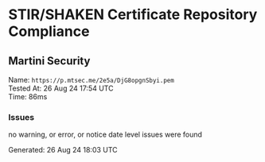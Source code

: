 # STIR/SHAKEN Certificate Repository Compliance

## Martini Security

Name: `https://p.mtsec.me/2e5a/DjG8opgnSbyi.pem`\
Tested At: 26 Aug 24 17:54 UTC\
Time: 86ms

### Issues

no warning, or error, or notice date level issues were found

Generated: 26 Aug 24 18:03 UTC